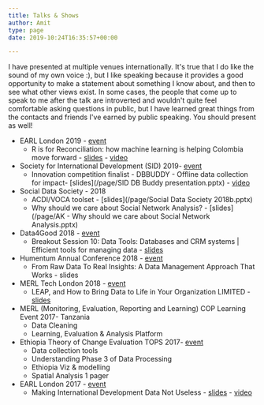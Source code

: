 ```yaml
---
title: Talks & Shows
author: Amit
type: page
date: 2019-10:24T16:35:57+00:00

---
```


I have presented at multiple venues internationally. It's true that I do like the sound of my own voice :), but I like speaking because it provides a good opportunity to make a statement about something I know about, and then to see what other views exist. In some cases, the people that come up to speak to me after the talk are introverted and wouldn't quite feel comfortable asking questions in public, but I have learned great things from the contacts and friends I've earned by public speaking. You should present as well!

  -  EARL London 2019 - [event](https://earlconf.com/)  
      *  R is for Reconciliation: how machine learning is helping Colombia move forward - [slides](https://earlconf.com/assets/slides/Thurs%2012%20Sept/Session%201/Amit%20Kohli.pptx) - [video](https://www.youtube.com/watch?v=j2Vr26vIbnY)
  -  Society for International Development (SID) 2019- [event](https://sidw.org/2019-sid-w-innovation-competition)  
      *  Innovation competition finalist - DBBUDDY - Offline data collection for impact- [slides](/page/SID DB Buddy presentation.pptx) - [video](https://youtu.be/Nb5yL3bihAA)
  -  Social Data Society - 2018 
      *  ACDI/VOCA toolset - [slides](/page/Social Data Society 2018b.pptx)
      *  Why should we care about Social Network Analysis? - [slides](/page/AK - Why should we care about Social Network Analysis.pptx)
  -  Data4Good 2018 - [event](https://www.data4goodconf.org.uk/) 
      *  Breakout Session 10: Data Tools: Databases and CRM systems | Efficient tools for managing data - [slides](https://www.data4goodconf.org.uk/s/Data-Tools-presentation.PDF)
  -  Humentum Annual Conference 2018 - [event](https://www.humentum.org/sites/default/files/Full%20agenda%20single%20pages_0.pdf)
       *  From Raw Data To Real Insights: A Data Management Approach That Works - slides
  -  MERL Tech London 2018 - [event](http://merltech.org/merl-tech-london-2018-agenda/)
      *  LEAP, and How to Bring Data to Life in Your Organization LIMITED - [slides](https://static.sched.com/hosted_files/merltechlondon2018/29/MERL%20TECH%202018_ACDIVOCA-final.pptx)
  -  MERL (Monitoring, Evaluation, Reporting and Learning) COP Learning Event 2017- Tanzania
      *  Data Cleaning 
      *  Learning, Evaluation & Analysis Platform
  -  Ethiopia Theory of Change Evaluation TOPS 2017- [event](https://www.acdivoca.org/theory-of-change-adaptive-learning-and-validation-conference-workshop/)  
      *  Data collection tools
      *  Understanding Phase 3 of Data Processing
      *  Ethiopia Viz & modelling
      *  Spatial Analysis 1 pager 
-  EARL London 2017 - [event](https://earlconf.com/2017/london/)
      *  Making International Development Data Not Useless - [slides](https://slides.com/amitkohli/earl)  -  [video](https://www.youtube.com/watch?v=vxIVs7VtRFY)
